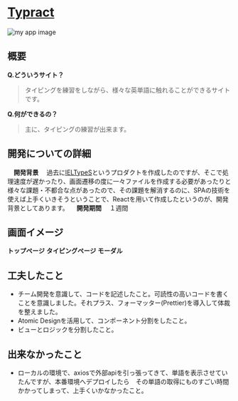 <!-- My Application Name and Link -->
# [Typract](https://typract-efcc6.web.app/)

<!-- My Application Image -->
![my app image](https://user-images.githubusercontent.com/104254253/202879911-169433e1-f977-47a8-b284-0d24ac02ac49.png)

## 概要
**Q.どういうサイト？**
> タイピングを練習をしながら、様々な英単語に触れることができるサイトです。

**Q.何ができるの？**
> 主に、タイピングの練習が出来ます。

## 開発についての詳細
　**開発背景**
　過去に[IELTypeS](https://github.com/agukk/IELTypeS)というプロダクトを作成したのですが、そこで処理速度が遅かったり、画面遷移の度に一々ファイルを作成する必要があったりと様々な課題・不都合な点があったので、その課題を解消するのに、SPAの技術を使えば上手くいきそうということで、Reactを用いて作成したというのが、開発背景としてあります。
　**開発期間**
　１週間

## 画面イメージ
**トップページ**
**タイピングページ**
**モーダル**

## 工夫したこと
- チーム開発を意識して、コードを記述したこと。可読性の高いコードを書くことを意識しました。それプラス、フォーマッター(Prettier)を導入して体裁を整えました。
- Atomic Designを活用して、コンポーネント分割をしたこと。
- ビューとロジックを分割したこと。

## 出来なかったこと
- ローカルの環境で、axiosで外部apiを引っ張ってきて、単語を表示させていたんですが、本番環境へデプロイしたら　その単語の取得にものすごい時間かかってしまって、上手くいかなかったこと。
